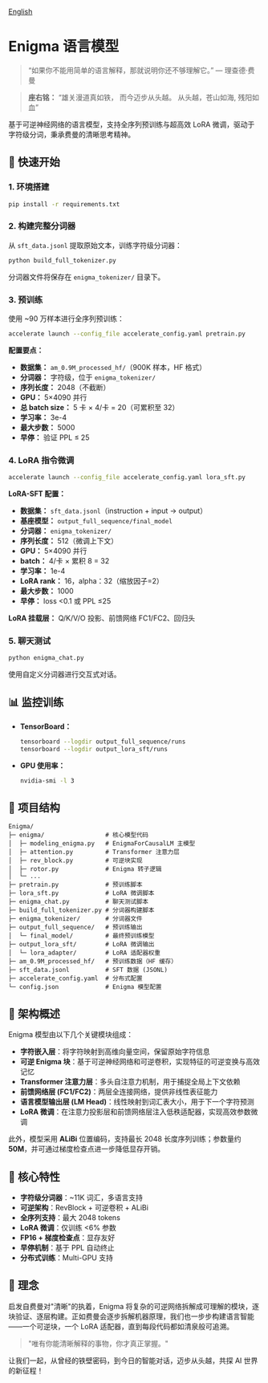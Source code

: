 [English](./README_EN.md)

# Enigma 语言模型

> “如果你不能用简单的语言解释，那就说明你还不够理解它。” — 理查德·费曼

> **座右铭：**
> “雄关漫道真如铁，
> 而今迈步从头越。
> 从头越，苍山如海,
> 残阳如血”

基于可逆神经网络的语言模型，支持全序列预训练与超高效 LoRA 微调，驱动于字符级分词，秉承费曼的清晰思考精神。

## 🚀 快速开始

### 1. 环境搭建

```bash
pip install -r requirements.txt
```

### 2. 构建完整分词器

从 `sft_data.jsonl` 提取原始文本，训练字符级分词器：

```bash
python build_full_tokenizer.py
```

分词器文件将保存在 `enigma_tokenizer/` 目录下。

### 3. 预训练

使用 \~90 万样本进行全序列预训练：

```bash
accelerate launch --config_file accelerate_config.yaml pretrain.py
```

**配置要点：**

* **数据集：** `am_0.9M_processed_hf/`（900K 样本，HF 格式）
* **分词器：** 字符级，位于 `enigma_tokenizer/`
* **序列长度：** 2048（不截断）
* **GPU：** 5×4090 并行
* **总 batch size：** 5 卡 × 4/卡 = 20（可累积至 32）
* **学习率：** 3e-4
* **最大步数：** 5000
* **早停：** 验证 PPL ≤ 25

### 4. LoRA 指令微调

```bash
accelerate launch --config_file accelerate_config.yaml lora_sft.py
```

**LoRA-SFT 配置：**

* **数据集：** `sft_data.jsonl`（instruction + input → output）
* **基座模型：** `output_full_sequence/final_model`
* **分词器：** `enigma_tokenizer/`
* **序列长度：** 512（微调上下文）
* **GPU：** 5×4090 并行
* **batch：** 4/卡 × 累积 8 = 32
* **学习率：** 1e-4
* **LoRA rank：** 16，alpha：32（缩放因子=2）
* **最大步数：** 1000
* **早停：** loss <0.1 或 PPL ≤25

**LoRA 挂载层：** Q/K/V/O 投影、前馈网络 FC1/FC2、回归头

### 5. 聊天测试

```bash
python enigma_chat.py
```

使用自定义分词器进行交互式对话。

## 📊 监控训练

* **TensorBoard：**

  ```bash
  tensorboard --logdir output_full_sequence/runs  
  tensorboard --logdir output_lora_sft/runs
  ```
* **GPU 使用率：**

  ```bash
  nvidia-smi -l 3
  ```

## 📁 项目结构

```text
Enigma/
├─ enigma/                 # 核心模型代码
│  ├─ modeling_enigma.py   # EnigmaForCausalLM 主模型
│  ├─ attention.py         # Transformer 注意力层
│  ├─ rev_block.py         # 可逆块实现
│  ├─ rotor.py             # Enigma 转子逻辑
│  └─ ...
├─ pretrain.py             # 预训练脚本
├─ lora_sft.py             # LoRA 微调脚本
├─ enigma_chat.py          # 聊天测试脚本
├─ build_full_tokenizer.py # 分词器构建脚本
├─ enigma_tokenizer/       # 分词器文件
├─ output_full_sequence/   # 预训练输出
│  └─ final_model/         # 最终预训练模型
├─ output_lora_sft/        # LoRA 微调输出
│  └─ lora_adapter/        # LoRA 适配器权重
├─ am_0.9M_processed_hf/   # 预训练数据（HF 缓存）
├─ sft_data.jsonl          # SFT 数据 (JSONL)
├─ accelerate_config.yaml  # 分布式配置
└─ config.json             # Enigma 模型配置
```

## 🧩 架构概述

Enigma 模型由以下几个关键模块组成：

- **字符嵌入层**：将字符映射到高维向量空间，保留原始字符信息
- **可逆 Enigma 块**：基于可逆神经网络和可逆卷积，实现特征的可逆变换与高效记忆
- **Transformer 注意力层**：多头自注意力机制，用于捕捉全局上下文依赖
- **前馈网络层 (FC1/FC2)**：两层全连接网络，提供非线性表征能力
- **语言模型输出层 (LM Head)**：线性映射到词汇表大小，用于下一个字符预测
- **LoRA 微调**：在注意力投影层和前馈网络层注入低秩适配器，实现高效参数微调

此外，模型采用 **ALiBi** 位置编码，支持最长 2048 长度序列训练；参数量约 **50M**，并可通过梯度检查点进一步降低显存开销。

## 🔧 核心特性

* **字符级分词器**：\~11K 词汇，多语言支持
* **可逆架构**：RevBlock + 可逆卷积 + ALiBi
* **全序列支持**：最大 2048 tokens
* **LoRA 微调**：仅训练 <6% 参数
* **FP16 + 梯度检查点**：显存友好
* **早停机制**：基于 PPL 自动终止
* **分布式训练**：Multi-GPU 支持

## 📖 理念

启发自费曼对"清晰"的执着，Enigma 将复杂的可逆网络拆解成可理解的模块，逐块验证、逐层构建。正如费曼会逐步拆解机器原理，我们也一步步构建语言智能——一个可逆块，一个 LoRA 适配器，直到每段代码都如清泉般可追溯。

> "唯有你能清晰解释的事物，你才真正掌握。"

让我们一起，从曾经的铁壁密码，到今日的智能对话，迈步从头越，共探 AI 世界的新征程！
